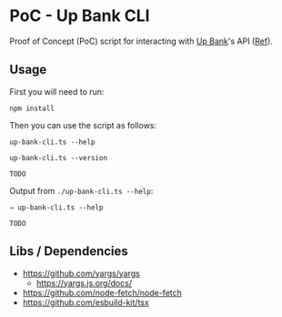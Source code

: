 # PoC - Up Bank CLI

Proof of Concept (PoC) script for interacting with [Up Bank](https://up.com.au/)'s API ([Ref](https://developer.up.com.au/)).

## Usage

First you will need to run:

```shell
npm install
```

Then you can use the script as follows:

```shell
up-bank-cli.ts --help

up-bank-cli.ts --version 

TODO
```

Output from `./up-bank-cli.ts --help`:

```shell
⇒ up-bank-cli.ts --help

TODO
```

## Libs / Dependencies

- https://github.com/yargs/yargs
  - https://yargs.js.org/docs/
- https://github.com/node-fetch/node-fetch
- https://github.com/esbuild-kit/tsx
